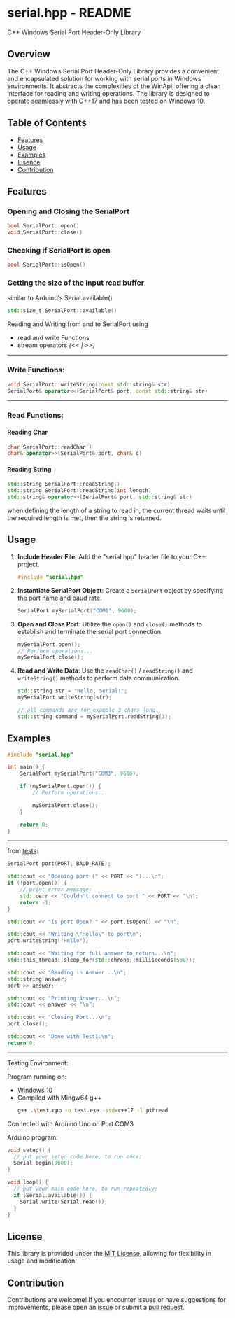 # serial.hpp - README

C++ Windows Serial Port Header-Only Library

## Overview

The C++ Windows Serial Port Header-Only Library provides a convenient and encapsulated solution for working with serial ports in Windows environments. It abstracts the complexities of the WinApi, offering a clean interface for reading and writing operations. The library is designed to operate seamlessly with C++17 and has been tested on Windows 10.

## Table of Contents

 - [Features](#features)
 - [Usage](#usage)
 - [Examples](#examples)
 - [Lisence](#license)
 - [Contribution](#contribution)

## Features

### Opening and Closing the SerialPort

```cpp
bool SerialPort::open()
void SerialPort::close()
```

### Checking if SerialPort is open

```cpp
bool SerialPort::isOpen()
```

### Getting the size of the input read buffer 
similar to Arduino's Serial.available()

```cpp
std::size_t SerialPort::available()
```

Reading and Writing from and to SerialPort using

 - read and write Functions
 - stream operators _(*<<* | *>>*)_

---
### Write Functions:
```cpp
void SerialPort::writeString(const std::string& str)
SerialPort& operator<<(SerialPort& port, const std::string& str)
```
---
### Read Functions:

#### Reading Char
```cpp
char SerialPort::readChar()
char& operator>>(SerialPort& port, char& c)
```

#### Reading String

```cpp
std::string SerialPort::readString()
std::string SerialPort::readString(int length)
std::string& operator>>(SerialPort& port, std::string& str)
```

when defining the length of a string to read in, the current thread waits until the required length is met, then the string is returned.

## Usage

1. **Include Header File**: Add the "serial.hpp" header file to your C++ project.

    ```cpp
    #include "serial.hpp"
    ```

2. **Instantiate SerialPort Object**: Create a `SerialPort` object by specifying the port name and baud rate.

    ```cpp
    SerialPort mySerialPort("COM1", 9600);
    ```

3. **Open and Close Port**: Utilize the `open()` and `close()` methods to establish and terminate the serial port connection.

    ```cpp
    mySerialPort.open();
    // Perform operations...
    mySerialPort.close();
    ```

4. **Read and Write Data**: Use the `readChar()` / `readString()` and `writeString()` methods to perform data communication.

    ```cpp
    std::string str = "Hello, Serial!";
    mySerialPort.writeString(str);
    
    // all commands are for example 3 chars long
    std::string command = mySerialPort.readString(3);
    ```

## Examples

```cpp
#include "serial.hpp"

int main() {
    SerialPort mySerialPort("COM3", 9600);

    if (mySerialPort.open()) {
        // Perform operations...

        mySerialPort.close();
    }

    return 0;
}
```
---
from [tests](test.cpp):
```cpp
SerialPort port(PORT, BAUD_RATE);

std::cout << "Opening port (" << PORT << ")...\n";
if (!port.open()) {
    // print error message:
    std::cerr << "Couldn't connect to port " << PORT << "\n";
    return -1;
}

std::cout << "Is port Open? " << port.isOpen() << "\n";

std::cout << "Writing \"Hello\" to port\n";
port.writeString("Hello");

std::cout << "Waiting for full answer to return...\n";
std::this_thread::sleep_for(std::chrono::milliseconds(500));

std::cout << "Reading in Answer...\n";
std::string answer;
port >> answer;

std::cout << "Printing Answer...\n";
std::cout << answer << "\n";

std::cout << "Closing Port...\n";
port.close();

std::cout << "Done with Test1.\n";
return 0;
```
---
Testing Environment:

Program running on:
- Windows 10
- Compiled with Mingw64 g++ 
    ```bash
    g++ .\test.cpp -o test.exe -std=c++17 -l pthread
    ```

Connected with Arduino Uno on Port COM3

Arduino program:
```ino
void setup() {
  // put your setup code here, to run once:
  Serial.begin(9600);
}

void loop() {
  // put your main code here, to run repeatedly:
  if (Serial.available()) {
    Serial.write(Serial.read());
  }
}
```

## License

This library is provided under the [MIT License](LICENSE), allowing for flexibility in usage and modification.

## Contribution

Contributions are welcome! If you encounter issues or have suggestions for improvements, please open an [issue](https://github.com/morrrrrrrr/serial.hpp/issues) or submit a [pull request](https://github.com/morrrrrrrr/serial.hpp/pulls).
